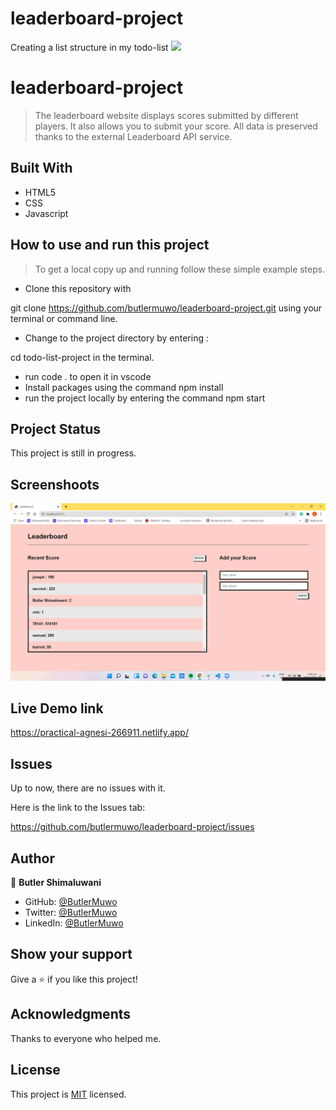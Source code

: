 # leaderboard-project
Creating a list structure in my todo-list
![](https://img.shields.io/badge/Microverse-blueviolet)

# leaderboard-project
> The leaderboard website displays scores submitted by different players. It also allows you to submit your score. All data is preserved thanks to the external Leaderboard API service.


## Built With

- HTML5
- CSS
- Javascript

## How to use and run this project

>To get a local copy up and running follow these simple example steps.

- Clone this repository with

git clone https://github.com/butlermuwo/leaderboard-project.git using your terminal or command line.

- Change to the project directory by entering :

cd todo-list-project in the terminal.

- run code . to open it in vscode
- Install packages using the command npm install
- run the project locally by entering the command npm start



## Project Status
This project is still in progress.

## Screenshoots
![screenshot (56)](https://github.com/butlermuwo/leaderboard-project/blob/4d1bae2b80ab4e3f9f3889829b86d4e68d305821/screenshots/Screenshot%20(56).png)

## Live Demo link
https://practical-agnesi-266911.netlify.app/

## Issues

Up to now, there are no issues with it.

Here is the link to the Issues tab:

https://github.com/butlermuwo/leaderboard-project/issues

## Author

👤 **Butler Shimaluwani**

- GitHub: [@ButlerMuwo](https://github.com/butlermuwo)
- Twitter: [@ButlerMuwo](https://twitter.com/ButlerMuwo)
- LinkedIn: [@ButlerMuwo](https://www.linkedin.com/in/butler-shimaluwani-41a680159/)

## Show your support

Give a ⭐️ if you like this project!

## Acknowledgments

Thanks to everyone who helped me.

## License
This project is [MIT](./MIT.md) licensed.